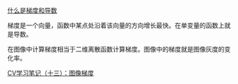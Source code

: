 [什么是梯度和导数](https://zhuanlan.zhihu.com/p/377666441)

梯度是一个向量，函数中某点处沿着该向量的方向增长最快。在单变量的函数上就是导数。



在图像中计算梯度相当于二维离散函数计算梯度。图像中的梯度就是图像灰度的变化率。

[CV学习笔记（十三）：图像梯度](https://zhuanlan.zhihu.com/p/113397988)



